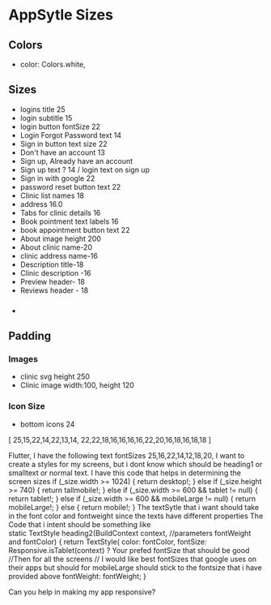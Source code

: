 # AppSytle Sizes

## Colors
- color: Colors.white,
  
## Sizes
- logins title 25
- login subtitle 15
- login button fontSize 22
- Login Forgot Password text 14
- Sign in button text size 22
- Don't have an account 13
- Sign up, Already have an account
- Sign up text ? 14 / login text on sign up
- Sign in with google 22
- password reset button text 22
- Clinic list names 18
- address 16.0
- Tabs for clinic details 16
- Book pointment text labels 16
- book appointment button text 22
- About image height 200
- About clinic name-20
- clinic address name-16
- Description title-18
- Clinic description -16
- Preview header- 18
- Reviews header - 18
###
- 
## Padding


### Images
- clinic svg height 250
- Clinic image width:100, height 120


### Icon Size
- bottom icons 24


[
    25,15,22,14,22,13,14, 22,22,18,16,16,16,16,22,20,16,18,16,18,18
]


Flutter, I have the following text fontSizes 25,16,22,14,12,18,20, I want to create a styles for my screens, but i dont know which should be heading1 or smalltext or normal text. I have this code that helps in determining the screen sizes  if (_size.width >= 1024) {
      return desktop!;
    } else if (_size.height >= 740) {
      return tallmobile!;
    } else if (_size.width >= 600 && tablet != null) {
      return tablet!;
    } else if (_size.width >= 600 && mobileLarge != null) {
      return mobileLarge!;
    } else {
      return mobile!;
    }  The textSytle that i want should take in the font color and fontweight since the texts have different properties The Code that i intent should be something like  
      static TextStyle heading2(BuildContext context, //parameters fontWeight and fontColor) {
    return TextStyle(
        color: fontColor,
        fontSize: Responsive.isTablet(context)
            ? Your prefed fontSize that should be good
            //Then for all the screens
            // I would like best fontSizes that google uses on their apps but should for mobileLarge should stick to the fontsize that i have provided above
        fontWeight: fontWeight;
  }
  

  Can you help in making my app responsive?
